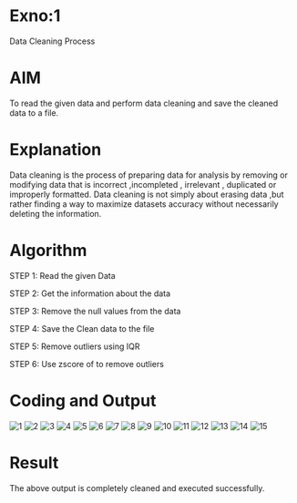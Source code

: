 # Exno:1
Data Cleaning Process

# AIM
To read the given data and perform data cleaning and save the cleaned data to a file.

# Explanation
Data cleaning is the process of preparing data for analysis by removing or modifying data that is incorrect ,incompleted , irrelevant , duplicated or improperly formatted. Data cleaning is not simply about erasing data ,but rather finding a way to maximize datasets accuracy without necessarily deleting the information.

# Algorithm
STEP 1: Read the given Data

STEP 2: Get the information about the data

STEP 3: Remove the null values from the data

STEP 4: Save the Clean data to the file

STEP 5: Remove outliers using IQR

STEP 6: Use zscore of to remove outliers

# Coding and Output
![1](https://github.com/user-attachments/assets/a5256d97-cf33-4f35-b50e-5c07f4048011)
![2](https://github.com/user-attachments/assets/1bcc727f-68f3-442d-9e97-fdb7b26a9588)
![3](https://github.com/user-attachments/assets/dc09a1e5-816b-415b-8bcf-415487b5f658)
![4](https://github.com/user-attachments/assets/a3f7c568-bfd8-4cdb-a70b-630d879d3a44)
![5](https://github.com/user-attachments/assets/ba1a6738-cd95-42c8-8c45-5755493ec8b7)
![6](https://github.com/user-attachments/assets/f714b36a-e954-459f-aaa5-cfd22e474fbe)
![7](https://github.com/user-attachments/assets/0729ecf8-c0e0-44a4-bcdb-85bafe59fd1a)
![8](https://github.com/user-attachments/assets/cf154291-0025-4754-9ddc-8a2ffd5c504a)
![9](https://github.com/user-attachments/assets/7f0d26c4-a609-4f03-8ade-99070c12fb11)
![10](https://github.com/user-attachments/assets/185e6e05-05ab-457c-ad09-009ba9872bcd)
![11](https://github.com/user-attachments/assets/84116586-374f-4e31-b5ab-caff55716512)
![12](https://github.com/user-attachments/assets/254ecca8-464d-411b-9b27-661cf3c6c6f0)
![13](https://github.com/user-attachments/assets/6c79c6ec-a132-4537-a057-308774551580)
![14](https://github.com/user-attachments/assets/dc12602d-1708-4d1c-8098-0622f0a54c46)
![15](https://github.com/user-attachments/assets/f3e370a4-3fc3-49da-8bc1-083cd81c529a)

# Result

The above output is completely cleaned and executed successfully.
